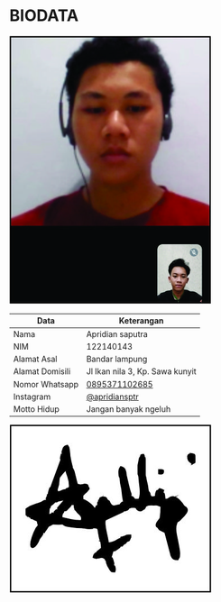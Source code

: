# BIODATA

![Foto](143_foto.jpg)

| Data            | Keterangan |
| --------------- | ------------- |
| Nama            | Apridian saputra |
| NIM             | 122140143 |
| Alamat Asal     | Bandar lampung |
| Alamat Domisili | Jl Ikan nila 3, Kp. Sawa kunyit |
| Nomor Whatsapp  | [0895371102685](https://wa.me/+62895371102685) |
| Instagram       | [@apridiansptr](https://instagram.com/apridiansptr) |
| Motto Hidup     | Jangan banyak ngeluh |

![TTD](143_ttd.jpg)

